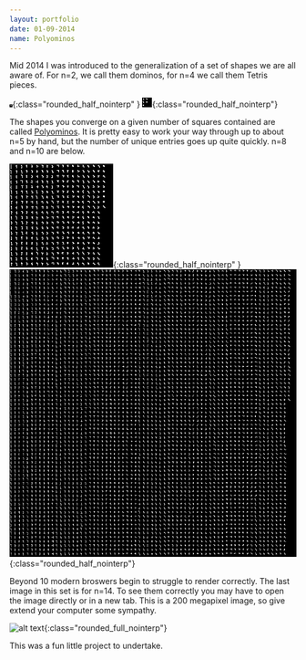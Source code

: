 ```yaml
---
layout: portfolio
date: 01-09-2014
name: Polyominos
---
```


Mid 2014 I was introduced to the generalization of a set of shapes we are all 
aware of.  For n=2, we call them dominos, for n=4 we call them Tetris pieces.

![alt text](/images/polyn/up_to_2.png "Polyominos n=2"){:class="rounded_half_nointerp" }
![alt text](/images/polyn/up_to_4.png "Polyominos n=4"){:class="rounded_half_nointerp"}

The shapes you converge on a given number of squares contained
are called [Polyominos](https://en.wikipedia.org/wiki/Polyomino). 
It is pretty easy to work your way through up to about n=5 by hand, but the number of unique
entries goes up quite quickly.  n=8 and n=10 are below.

![alt text](/images/polyn/up_to_8.png "Polyominos n=8"){:class="rounded_half_nointerp" }
![alt text](/images/polyn/up_to_10.png "Polyominos n=10"){:class="rounded_half_nointerp"}

Beyond 10 modern broswers begin to struggle to render correctly.  The last image in this set is for n=14.
To see them correctly you may have to open the image directly or in a new tab.  This is a 200 megapixel
image, so give extend your computer some sympathy.

![alt text](/images/polyn/up_to_14.png "Polyominos n=14"){:class="rounded_full_nointerp"}

This was a fun little project to undertake.
